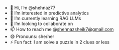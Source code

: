 - 👋 Hi, I’m @shehnaz77
- 👀 I’m interested in predictive analytics
- 🌱 I’m currently learning RAG LLMs
- 💞️ I’m looking to collaborate on 
- 📫 How to reach me @shehnazsheik7@gmail.com
- 😄 Pronouns: she/her
- ⚡ Fun fact: I am solve a puzzle in 2 clues or less

<!---
shehnaz77/shehnaz77 is a ✨ special ✨ repository because its `README.md` (this file) appears on your GitHub profile.
You can click the Preview link to take a look at your changes.
--->
